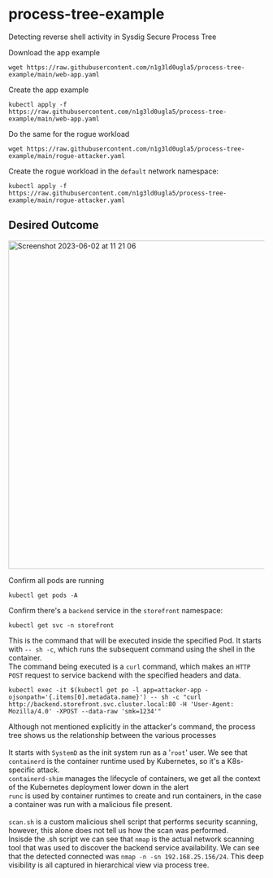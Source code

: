 # process-tree-example
Detecting reverse shell activity in Sysdig Secure Process Tree

Download the app example
```
wget https://raw.githubusercontent.com/n1g3ld0ugla5/process-tree-example/main/web-app.yaml
```
Create the app example
```
kubectl apply -f https://raw.githubusercontent.com/n1g3ld0ugla5/process-tree-example/main/web-app.yaml
```

Do the same for the rogue workload
```
wget https://raw.githubusercontent.com/n1g3ld0ugla5/process-tree-example/main/rogue-attacker.yaml
```

Create the rogue workload in the ```default``` network namespace:
```
kubectl apply -f https://raw.githubusercontent.com/n1g3ld0ugla5/process-tree-example/main/rogue-attacker.yaml
```

## Desired Outcome

<img width="645" alt="Screenshot 2023-06-02 at 11 21 06" src="https://github.com/n1g3ld0ugla5/process-tree-example/assets/109959738/2b41b70a-90a9-440f-b018-0f5f046a7817">

Confirm all pods are running
```
kubectl get pods -A
```

Confirm there's a ```backend``` service in the ```storefront``` namespace: 
```
kubectl get svc -n storefront
```

This is the command that will be executed inside the specified Pod. It starts with ```-- sh -c```, which runs the subsequent command using the shell in the container. <br/>
The command being executed is a ```curl``` command, which makes an ```HTTP POST``` request to service backend with the specified headers and data.
```
kubectl exec -it $(kubectl get po -l app=attacker-app -ojsonpath='{.items[0].metadata.name}') -- sh -c "curl http://backend.storefront.svc.cluster.local:80 -H 'User-Agent: Mozilla/4.0' -XPOST --data-raw 'smk=1234'"
```

Although not mentioned explicitly in the attacker's command, the process tree shows us the relationship between the various processes <br/>
<br/>
It starts with ```SystemD``` as the init system run as a '```root```' user. We see that ```containerd``` is the container runtime used by Kubernetes, so it's a K8s-specific attack. <br/>
```containerd-shim``` manages the lifecycle of containers, we get all the context of the Kubernetes deployment lower down in the alert <br/>
```runc``` is used by container runtimes to create and run containers, in the case a container was run with a malicious file present. <br/>
<br/>
```scan.sh``` is a custom malicious shell script that performs security scanning, however, this alone does not tell us how the scan was performed. <br/>
Insisde the .sh script we can see that ```nmap``` is the actual network scanning tool that was used to discover the backend service availability.
We can see that the detected connected was ```nmap -n -sn 192.168.25.156/24```. This deep visibility is all captured in hierarchical view via process tree.
